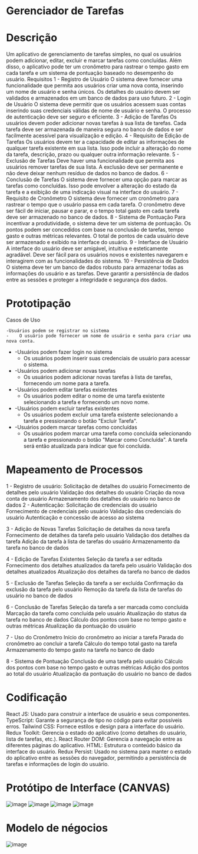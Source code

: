 # Gerenciador de Tarefas
# Descrição

Um aplicativo de gerenciamento de tarefas simples, no qual os usuários podem adicionar, editar, excluir e marcar tarefas como concluídas. Além disso, o aplicativo pode ter um cronômetro para rastrear o tempo gasto em cada tarefa e um sistema de pontuação baseado no desempenho do usuário.
Requisitos
1 -  Registro de Usuário
O sistema deve fornecer uma funcionalidade que permita aos usuários criar uma nova conta, inserindo um nome de usuário e senha únicos. Os detalhes do usuário devem ser validados e armazenados em um banco de dados para uso futuro.
2 -  Login de Usuário
O sistema deve permitir que os usuários acessem suas contas inserindo suas credenciais válidas de nome de usuário e senha. O processo de autenticação deve ser seguro e eficiente.
3 - Adição de Tarefas
Os usuários devem poder adicionar novas tarefas à sua lista de tarefas. Cada tarefa deve ser armazenada de maneira segura no banco de dados e ser facilmente acessível para visualização e edição.
4 - Requisito de Edição de Tarefas
Os usuários devem ter a capacidade de editar as informações de qualquer tarefa existente em sua lista. Isso pode incluir a alteração do nome da tarefa, descrição, prazo ou qualquer outra informação relevante.
5 - Exclusão de Tarefas
Deve haver uma funcionalidade que permita aos usuários remover tarefas de sua lista. A exclusão deve ser permanente e não deve deixar nenhum resíduo de dados no banco de dados.
6 - Conclusão de Tarefas
O sistema deve fornecer uma opção para marcar as tarefas como concluídas. Isso pode envolver a alteração do estado da tarefa e a exibição de uma indicação visual na interface do usuário.
7 - Requisito de Cronômetro
O sistema deve fornecer um cronômetro para rastrear o tempo que o usuário passa em cada tarefa. O cronômetro deve ser fácil de iniciar, pausar e parar, e o tempo total gasto em cada tarefa deve ser armazenado no banco de dados.
8 - Sistema de Pontuação
Para incentivar a produtividade, o sistema deve ter um sistema de pontuação. Os pontos podem ser concedidos com base na conclusão de tarefas, tempo gasto e outras métricas relevantes. O total de pontos de cada usuário deve ser armazenado e exibido na interface do usuário.
9 - Interface de Usuário
A interface do usuário deve ser amigável, intuitiva e esteticamente agradável. Deve ser fácil para os usuários novos e existentes navegarem e interagirem com as funcionalidades do sistema.
10 - Persistência de Dados
O sistema deve ter um banco de dados robusto para armazenar todas as informações do usuário e as tarefas. Deve garantir a persistência de dados entre as sessões e proteger a integridade e segurança dos dados.


# Prototipação
Casos de Uso

    -Usuários podem se registrar no sistema
    -    O usuário pode fornecer um nome de usuário e senha para criar uma nova conta.
-
    -Usuários podem fazer login no sistema
    -    Os usuários podem inserir suas credenciais de usuário para acessar o sistema.
-
    -Usuários podem adicionar novas tarefas
    -    Os usuários podem adicionar novas tarefas à lista de tarefas, fornecendo um nome para a tarefa.
-
    -Usuários podem editar tarefas existentes
    -    Os usuários podem editar o nome de uma tarefa existente selecionando a tarefa e fornecendo um novo nome.
-
    -Usuários podem excluir tarefas existentes
    -    Os usuários podem excluir uma tarefa existente selecionando a tarefa e pressionando o botão "Excluir Tarefa".
-
    -Usuários podem marcar tarefas como concluídas
    -    Os usuários podem marcar uma tarefa como concluída selecionando a tarefa e pressionando o botão "Marcar como Concluída". A tarefa será então atualizada para indicar que foi concluída.

# Mapeamento de Processos
1 - Registro de usuário:
Solicitação de detalhes do usuário
Fornecimento de detalhes pelo usuário
Validação dos detalhes do usuário
Criação da nova conta de usuário
Armazenamento dos detalhes do usuário no banco de dados
2 - Autenticação: 
Solicitação de credenciais do usuário
Fornecimento de credenciais pelo usuário
Validação das credenciais do usuário
Autenticação e concessão de acesso ao sistema

3 - Adição de Novas Tarefas
Solicitação de detalhes da nova tarefa
Fornecimento de detalhes da tarefa pelo usuário
Validação dos detalhes da tarefa
Adição da tarefa à lista de tarefas do usuário
Armazenamento da tarefa no banco de dados

4 - Edição de Tarefas Existentes
Seleção da tarefa a ser editada
Fornecimento dos detalhes atualizados da tarefa pelo usuário
Validação dos detalhes atualizados
Atualização dos detalhes da tarefa no banco de dados

5 - Exclusão de Tarefas
Seleção da tarefa a ser excluída
Confirmação da exclusão da tarefa pelo usuário
Remoção da tarefa da lista de tarefas do usuário no banco de dados

6 -  Conclusão de Tarefas
Seleção da tarefa a ser marcada como concluída
Marcação da tarefa como concluída pelo usuário
Atualização do status da tarefa no banco de dados
Cálculo dos pontos com base no tempo gasto e outras métricas
Atualização da pontuação do usuário

7 - Uso do Cronômetro
Início do cronômetro ao iniciar a tarefa
Parada do cronômetro ao concluir a tarefa
Cálculo do tempo total gasto na tarefa
Armazenamento do tempo gasto na tarefa no banco de dado

8 - Sistema de Pontuação
Conclusão de uma tarefa pelo usuário
Cálculo dos pontos com base no tempo gasto e outras métricas
Adição dos pontos ao total do usuário
Atualização da pontuação do usuário no banco de dados

# Codificação
React JS: Usado para construir a interface de usuário e seus componentes.
TypeScript: Garante a segurança de tipo no código para evitar possíveis erros.
Tailwind CSS: Fornece estilos e design para a interface do usuário.
Redux Toolkit: Gerencia o estado do aplicativo (como detalhes do usuário, lista de tarefas, etc.).
React Router DOM: Gerencia a navegação entre as diferentes páginas do aplicativo.
HTML: Estrutura o conteúdo básico da interface do usuário.
Redux Persist: Usado no sistema para manter o estado do aplicativo entre as sessões do navegador, permitindo a persistência de tarefas e informações de login do usuário.
# Protótipo de Interface (CANVAS)
![image](https://github.com/Hugohsk99/gerenciador_de_tarefas/assets/68088380/05f13352-f927-45be-9aa1-5b4908c24f6a)
![image](https://github.com/Hugohsk99/gerenciador_de_tarefas/assets/68088380/20a06e61-7716-4ebe-af41-0e541a8f99ac)
![image](https://github.com/Hugohsk99/gerenciador_de_tarefas/assets/68088380/ad78f345-144b-4615-a960-1a165bef0009)
![image](https://github.com/Hugohsk99/gerenciador_de_tarefas/assets/68088380/6890cb47-4942-4704-8348-9b408204353e)

# Modelo de négocios
![image](https://github.com/Hugohsk99/gerenciador_de_tarefas/assets/68088380/b6eca0ef-5a8b-4add-8caa-dfbc27ef2fac)

